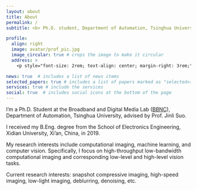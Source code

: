 ```yaml
---
layout: about
title: About
permalink: /
subtitle: <b> Ph.D. student, Department of Automation, Tsinghua University. </b>

profile:
  align: right
  image: avatar/prof_pic.jpg
  image_circular: true # crops the image to make it circular
  address: >
    <p style="font-size: 2rem; text-align: center; margin-right: 3rem;"><a href='https://github.com/zhihongz'><i class="fab fa-github"></i></a> <a href='https://scholar.google.com/citations?user=Ut_E87AAAAAJ'><i class="ai ai-google-scholar"></i></a> <a href="mailto:%7A_%7A%68%69_%68%6F%6E%67@%31%36%33.%63%6F%6D"><i class="fas fa-envelope"></i></a></p>

news: true  # includes a list of news items
selected_papers: true # includes a list of papers marked as "selected={true}"
services: true # include the services
social: true  # includes social icons at the bottom of the page
---
```


I’m a Ph.D. Student at the Broadband and Digital Media Lab (<a href='http://media.au.tsinghua.edu.cn/'>BBNC</a>), Department of Automation, Tsinghua University, advised by Prof. Jinli Suo.

I received my B.Eng. degree from the School of Electronics Engineering, Xidian University, Xi’an, China, in 2019.

My research interests include computational imaging, machine learning, and computer vision. Specifically, I focus on high-throughput low-bandwidth computational imaging and corresponding low-level and high-level vision tasks.

Current research interests: snapshot compressive imaging, high-speed imaging, low-light imaging, deblurring, denoising, etc.
